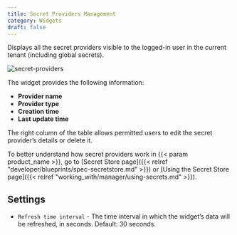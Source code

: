 ```yaml
---
title: Secret Providers Management
category: Widgets
draft: false
---
```


Displays all the secret providers visible to the logged-in user in the current tenant (including global secrets). 

![secret-providers]( /images/ui/widgets/secret-providers.png )

The widget provides the following information:

* **Provider name**
* **Provider type**
* **Creation time**
* **Last update time**

The right column of the table allows permitted users to edit the secret provider’s details or delete it.

To better understand how secret providers work in {{< param product_name >}}, go to [Secret Store page]({{< relref "developer/blueprints/spec-secretstore.md" >}}) or [Using the Secret Store page]({{< relref "working_with/manager/using-secrets.md" >}}).

## Settings

* `Refresh time interval` - The time interval in which the widget’s data will be refreshed, in seconds. Default: 30 seconds.
